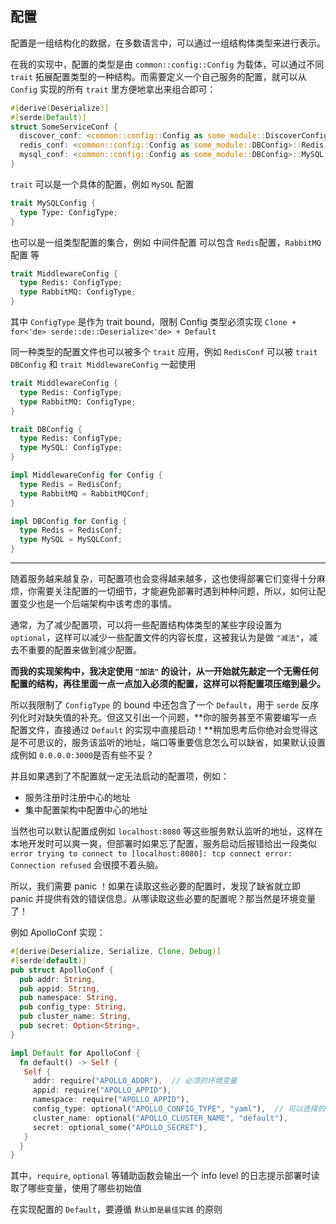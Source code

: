 ## 配置

配置是一组结构化的数据，在多数语言中，可以通过一组结构体类型来进行表示。

在我的实现中，配置的类型是由 `common::config::Config` 为载体，可以通过不同 `trait` 拓展配置类型的一种结构。而需要定义一个自己服务的配置，就可以从 `Config` 实现的所有 `trait` 里方便地拿出来组合即可：

```rust
#[derive(Deserialize)]
#[serde(Default)]
struct SomeServiceConf {
  discover_conf: <common::config::Config as some_module::DiscoverConfig>::Etcd,
  redis_conf: <common::config::Config as some_module::DBConfig>::Redis,
  mysql_conf: <common::config::Config as some_module::DBConfig>::MySQL,
}
```

`trait` 可以是一个具体的配置，例如 `MySQL` 配置

```rust
trait MySQLConfig {
  type Type: ConfigType;
}
```

也可以是一组类型配置的集合，例如 中间件配置 可以包含 `Redis`配置，`RabbitMQ`配置 等

```rust
trait MiddlewareConfig {
  type Redis: ConfigType;
  type RabbitMQ: ConfigType;
}
```

其中 `ConfigType` 是作为 trait bound，限制 Config 类型必须实现 `Clone + for<'de> serde::de::Deserialize<'de> + Default`

同一种类型的配置文件也可以被多个 `trait` 应用，例如 `RedisConf` 可以被 `trait DBConfig` 和 `trait MiddlewareConfig` 一起使用

```rust
trait MiddlewareConfig {
  type Redis: ConfigType;
  type RabbitMQ: ConfigType;
}

trait DBConfig {
  type Redis: ConfigType;
  type MySQL: ConfigType;
}

impl MiddlewareConfig for Config {
  type Redis = RedisConf;
  type RabbitMQ = RabbitMQConf;
}

impl DBConfig for Config {
  type Redis = RedisConf;
  type MySQL = MySQLConf;
}
```

---

随着服务越来越复杂，可配置项也会变得越来越多，这也使得部署它们变得十分麻烦，你需要关注配置的一切细节，才能避免部署时遇到种种问题，所以，如何让配置变少也是一个后端架构中该考虑的事情。

通常，为了减少配置项，可以将一些配置结构体类型的某些字段设置为 `optional`，这样可以减少一些配置文件的内容长度，这被我认为是做 `"减法"`，减去不重要的配置来做到减少配置。

**而我的实现架构中，我决定使用 `"加法"` 的设计，从一开始就先敲定一个无需任何配置的结构，再往里面一点一点加入必须的配置，这样可以将配置项压缩到最少。**

所以我限制了 `ConfigType` 的 bound 中还包含了一个 `Default`，用于 `serde` 反序列化时对缺失值的补充。但这又引出一个问题，**你的服务甚至不需要编写一点配置文件，直接通过 `Default` 的实现中直接启动！**稍加思考后你绝对会觉得这是不可思议的，服务该监听的地址，端口等重要信息怎么可以缺省，如果默认设置成例如 `0.0.0.0:3000`是否有些不妥？

并且如果遇到了不配置就一定无法启动的配置项，例如：

- 服务注册时注册中心的地址
- 集中配置架构中配置中心的地址

当然也可以默认配置成例如 `localhost:8080` 等这些服务默认监听的地址，这样在本地开发时可以爽一爽，但部署时如果忘了配置，服务启动后报错给出一段类似 `error trying to connect to [localhost:8080]: tcp connect error: Connection refused` 会很摸不着头脑。

所以，我们需要 panic ！如果在读取这些必要的配置时，发现了缺省就立即 panic 并提供有效的错误信息。从哪读取这些必要的配置呢？那当然是环境变量了！

例如 ApolloConf 实现：

```rust
#[derive(Deserialize, Serialize, Clone, Debug)]
#[serde(default)]
pub struct ApolloConf {
  pub addr: String,
  pub appid: String,
  pub namespace: String,
  pub config_type: String,
  pub cluster_name: String,
  pub secret: Option<String>,
}

impl Default for ApolloConf {
  fn default() -> Self {
   Self {
     addr: require("APOLLO_ADDR"),  // 必须的环境变量
     appid: require("APOLLO_APPID"),  
     namespace: require("APOLLO_APPID"),  
     config_type: optional("APOLLO_CONFIG_TYPE", "yaml"),  // 可以选择的环境变量
     cluster_name: optional("APOLLO_CLUSTER_NAME", "default"),
     secret: optional_some("APOLLO_SECRET"),
   }
  }
}
```

其中，`require`, `optional` 等辅助函数会输出一个 info level 的日志提示部署时读取了哪些变量，使用了哪些初始值

在实现配置的 `Default`，要遵循 `默认即是最佳实践` 的原则